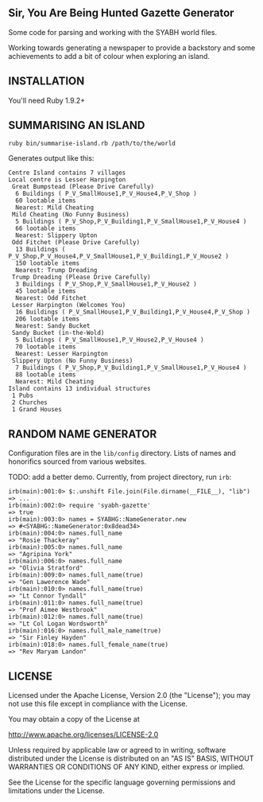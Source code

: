 Sir, You Are Being Hunted Gazette Generator
-------------------------------------------

Some code for parsing and working with the SYABH world files.

Working towards generating a newspaper to provide a backstory and some achievements to add a bit of colour when exploring an island.

INSTALLATION
------------

You'll need Ruby 1.9.2+

SUMMARISING AN ISLAND
---------------------

`ruby bin/summarise-island.rb /path/to/the/world`

Generates output like this:

    Centre Island contains 7 villages
    Local centre is Lesser Harpington
     Great Bumpstead (Please Drive Carefully)
      6 Buildings ( P_V_SmallHouse1,P_V_House4,P_V_Shop )
      60 lootable items
      Nearest: Mild Cheating
     Mild Cheating (No Funny Business)
      5 Buildings ( P_V_Shop,P_V_Building1,P_V_SmallHouse1,P_V_House4 )
      66 lootable items
      Nearest: Slippery Upton
     Odd Fitchet (Please Drive Carefully)
      13 Buildings ( P_V_Shop,P_V_House4,P_V_SmallHouse1,P_V_Building1,P_V_House2 )
      150 lootable items
      Nearest: Trump Dreading
     Trump Dreading (Please Drive Carefully)
      3 Buildings ( P_V_Shop,P_V_SmallHouse1,P_V_House2 )
      45 lootable items
      Nearest: Odd Fitchet
     Lesser Harpington (Welcomes You)
      16 Buildings ( P_V_SmallHouse1,P_V_Building1,P_V_House4,P_V_Shop )
      206 lootable items
      Nearest: Sandy Bucket
     Sandy Bucket (in-the-Wold)
      5 Buildings ( P_V_SmallHouse1,P_V_House2,P_V_House4 )
      70 lootable items
      Nearest: Lesser Harpington
     Slippery Upton (No Funny Business)
      7 Buildings ( P_V_Shop,P_V_Building1,P_V_SmallHouse1,P_V_House4 )
      88 lootable items
      Nearest: Mild Cheating
    Island contains 13 individual structures
     1 Pubs
     2 Churches
     1 Grand Houses

RANDOM NAME GENERATOR
---------------------

Configuration files are in the `lib/config` directory. Lists of names and honorifics sourced from various websites.

TODO: add a better demo. Currently, from project directory, run `irb`:
    
    irb(main):001:0> $:.unshift File.join(File.dirname(__FILE__), "lib")
    => ...
    irb(main):002:0> require 'syabh-gazette'
    => true
    irb(main):003:0> names = SYABHG::NameGenerator.new
    => #<SYABHG::NameGenerator:0x8dead34>
    irb(main):004:0> names.full_name
    => "Rosie Thackeray"
    irb(main):005:0> names.full_name
    => "Agripina York"
    irb(main):006:0> names.full_name
    => "Olivia Stratford"
    irb(main):009:0> names.full_name(true)
    => "Gen Lawerence Wade"
    irb(main):010:0> names.full_name(true)
    => "Lt Connor Tyndall"
    irb(main):011:0> names.full_name(true)
    => "Prof Aimee Westbrook"
    irb(main):012:0> names.full_name(true)
    => "Lt Col Logan Wordsworth"
    irb(main):016:0> names.full_male_name(true)
    => "Sir Finley Hayden"
    irb(main):018:0> names.full_female_name(true)
    => "Rev Maryam Landon"


LICENSE
--------

Licensed under the Apache License, Version 2.0 (the "License"); 
you may not use this file except in compliance with the License. 
  
You may obtain a copy of the License at 
  
http://www.apache.org/licenses/LICENSE-2.0 
  
Unless required by applicable law or agreed to in writing, 
software distributed under the License is distributed on an "AS IS" BASIS, 
WITHOUT WARRANTIES OR CONDITIONS OF ANY KIND, either express or implied. 
  
See the License for the specific language governing permissions and limitations 
under the License.     
